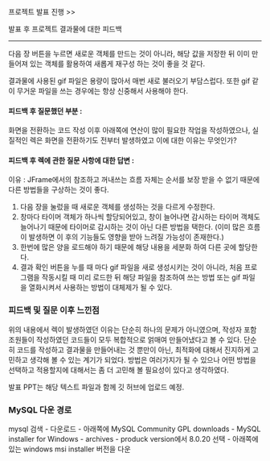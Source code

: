


프로젝트 발표 진행 >>

발표 후 프로젝트 결과물에 대한 피드백 


---

다음 장 버튼을 누르면 새로운 객체를 만드는 것이 아니라, 해당 값을 저장한 뒤 이미 만들어져 있는 객체를 활용하여 새롭게 재구성 하는 것이 좋을 것 같다.

결과물에 사용된 gif 파일은 용량이 많아서 매번 새로 불러오기 부담스럽다.
또한 gif 같이 무거운 파일을 쓰는 경우에는 항상 신중해서 사용해야 한다.


#### 피드백 후 질문했던 부분 : 

화면을 전환하는 코드 작성 이후 아래쪽에 연산이 많이 필요한 작업을 작성하였으나, 실질적인 렉은 화면을 전환하기도 전부터 발생하였고 이에 대한 이유는 무엇인가?

#### 피드백 후 렉에 관한 질문 사항에 대한 답변 :

이유 : JFrame에서의 참조하고 꺼내쓰는 흐름 자체는 순서를 보장 받을 수 없기 때문에
다른 방법들을 구상하는 것이 좋다.

1. 다음 장을 눌렀을 때 새로운 객체를 생성하는 것을 다르게 수정한다.
2. 창마다 타이머 객체가 하나씩 할당되어있고, 창이 늘어나면 감시하는 타이머 객체도 늘어나기 때문에 타이머로 감시하는 것이 아닌 다른 방법을 택한다.
	(이미 많은 흐름이 발생하면 이 후의 기능들도 영향을 받아 느려질 가능성이 존재한다.)
3. 한번에 많은 양을 로드해야 하기 때문에 해당 내용을 세분화 하여 다른 곳에 할당한다.
4. 결과 확인 버튼을 누를 때 마다 gif 파일을 새로 생성시키는 것이 아니라, 처음 프로그램을 작동시킬 때 미리 로드한 뒤 해당 파일을 참조하여 쓰는 방법 또는 gif 파일을 열화시켜서 사용하는 방법이 대체제가 될 수 있다.



### 피드백 및 질문 이후 느낀점

위의 내용에서 렉이 발생하였던 이유는 단순히 하나의 문제가 아니였으며, 작성자 포함 조원들이 작성하였던 코드들이 모두 복합적으로 얽매여 만들어냈다고 볼 수 있다.
단순히 코드를 작성하고 결과물을 만들어내는 것 뿐만이 아닌, 최적화에 대해서 진지하게 고민하고 생각해 볼 수 있는 계기가 되었다.
방법은 여러가지가 될 수 있으나 어떤 방법을 선택하고 적용할지에 대해서는 좀 더 고민해 볼 필요성이 있다고 생각하였다.



발표 PPT는 해당 텍스트 파일과 함께 깃 허브에 업로드 예정.



### MySQL 다운 경로

mysql 검색 - 다운로드 - 아래쪽에 MySQL Community GPL downloads - MySQL installer for Windows -
archives - produck version에서 8.0.20 선택 - 아래쪽에 있는 windows msi installer 버전을 다운


